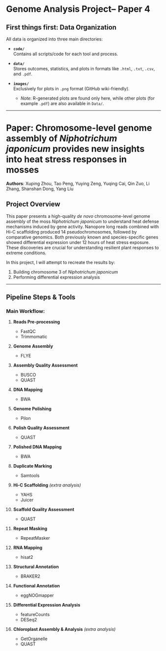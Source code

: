 # Genome Analysis Project– Paper 4
## First things first: Data Organization  
All data is organized into three main directories:  

- **`code/`**  
  Contains all scripts/code for each tool and process.  

- **`data/`**  
  Stores outcomes, statistics, and plots in formats like `.html`, `.txt`, `.csv`, and `.pdf`.  

- **`images/`**  
  Exclusively for plots in `.png` format (GitHub wiki-friendly).  
  - *Note*: R-generated plots are found only here, while other plots (for example `.pdf`) are also available in `Data/`.  

---

# Paper: Chromosome-level genome assembly of *Niphotrichum japonicum* provides new insights into heat stress responses in mosses  

**Authors**: Xuping Zhou, Tao Peng, Yuying Zeng, Yuqing Cai, Qin Zuo, Li Zhang, Shanshan Dong, Yang Liu  

## Project Overview  
This paper presents a high-quality *de novo* chromosome-level genome assembly of the moss *Niphotrichum japonicum* to understand heat defense mechanisms induced by gene activity. Nanopore long reads combined with Hi-C scaffolding produced 14 pseudochromosomes, followed by comparative genomics. Both previously known and species-specific genes showed differential expression under 12 hours of heat stress exposure. These discoveries are crucial for understanding resilient plant responses to extreme conditions.  

In this project, I will attempt to recreate the results by:  
1. Building chromosome 3 of *Niphotrichum japonicum*  
2. Performing differential expression analysis  

---

## Pipeline Steps & Tools  

### Main Workflow:  
1. **Reads Pre-processing**  
   - FastQC  
   - Trimmomatic  

2. **Genome Assembly**  
   - FLYE  

3. **Assembly Quality Assessment**  
   - BUSCO  
   - QUAST  

4. **DNA Mapping**  
   - BWA  

5. **Genome Polishing**  
   - Pilon  

6. **Polish Quality Assessment**  
   - QUAST  

7. **Polished DNA Mapping**  
   - BWA  

8. **Duplicate Marking**  
   - Samtools  

9. **Hi-C Scaffolding** *(extra analysis)*  
   - YAHS  
   - Juicer  

10. **Scaffold Quality Assessment**  
    - QUAST  

11. **Repeat Masking**  
    - RepeatMasker  

12. **RNA Mapping**  
    - hisat2  

13. **Structural Annotation**  
    - BRAKER2  

14. **Functional Annotation**  
    - eggNOGmapper  

15. **Differential Expression Analysis**  
    - featureCounts  
    - DESeq2  

16. **Chloroplast Assembly & Analysis** *(extra analysis)*  
    - GetOrganelle  
    - QUAST  



